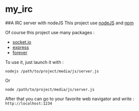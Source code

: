 # my_irc
##A IRC server with nodeJS
This project use [nodeJS](https://nodejs.org/en/) and [npm](https://www.npmjs.com/)


Of course this project use many packages :

- [socket.io](https://www.npmjs.com/package/socket.io)
- [express](https://www.npmjs.com/package/express)
- [forever](https://www.npmjs.com/package/forever)  


To use it, just launch it with :  

```nodejs /path/to/project/media/js/server.js```  

Or  


```node /path/to/project/media/js/server.js```  

After that you can go to your favorite web navigator and write :  
```http://localhost:1234```
